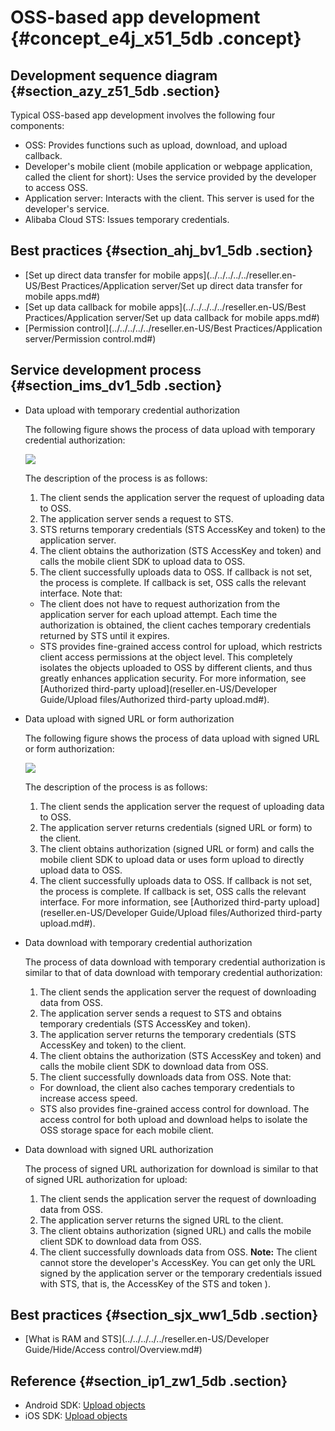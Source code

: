 # OSS-based app development {#concept_e4j_x51_5db .concept}

## Development sequence diagram {#section_azy_z51_5db .section}

Typical OSS-based app development involves the following four components:

-   OSS: Provides functions such as upload, download, and upload callback.
-   Developer's mobile client \(mobile application or webpage application, called the client for short\): Uses the service provided by the developer to access OSS.
-   Application server: Interacts with the client. This server is used for the developer's service.
-   Alibaba Cloud STS: Issues temporary credentials.

## Best practices {#section_ahj_bv1_5db .section}

-   [Set up direct data transfer for mobile apps](../../../../../reseller.en-US/Best Practices/Application server/Set up direct data transfer for mobile apps.md#)
-   [Set up data callback for mobile apps](../../../../../reseller.en-US/Best Practices/Application server/Set up data callback for mobile apps.md#)
-   [Permission control](../../../../../reseller.en-US/Best Practices/Application server/Permission control.md#)

## Service development process {#section_ims_dv1_5db .section}

-   Data upload with temporary credential authorization

    The following figure shows the process of data upload with temporary credential authorization:

    ![](http://static-aliyun-doc.oss-cn-hangzhou.aliyuncs.com/assets/img/4352/15468297191027_en-US.png)

    The description of the process is as follows:

    1.  The client sends the application server the request of uploading data to OSS.
    2.  The application server sends a request to STS.
    3.  STS returns temporary credentials \(STS AccessKey and token\) to the application server.
    4.  The client obtains the authorization \(STS AccessKey and token\) and calls the mobile client SDK to upload data to OSS.
    5.  The client successfully uploads data to OSS. If callback is not set, the process is complete. If callback is set, OSS calls the relevant interface.
    Note that:

    -   The client does not have to request authorization from the application server for each upload attempt. Each time the authorization is obtained, the client caches temporary credentials returned by STS until it expires.
    -   STS provides fine-grained access control for upload, which restricts client access permissions at the object level. This completely isolates the objects uploaded to OSS by different clients, and thus greatly enhances application security.
    For more information, see [Authorized third-party upload](reseller.en-US/Developer Guide/Upload files/Authorized third-party upload.md#).

-   Data upload with signed URL or form authorization

    The following figure shows the process of data upload with signed URL or form authorization:

    ![](http://static-aliyun-doc.oss-cn-hangzhou.aliyuncs.com/assets/img/4352/15468297191030_en-US.png)

    The description of the process is as follows:

    1.  The client sends the application server the request of uploading data to OSS.
    2.  The application server returns credentials \(signed URL or form\) to the client.
    3.  The client obtains authorization \(signed URL or form\) and calls the mobile client SDK to upload data or uses form upload to directly upload data to OSS.
    4.  The client successfully uploads data to OSS. If callback is not set, the process is complete. If callback is set, OSS calls the relevant interface.
    For more information, see [Authorized third-party upload](reseller.en-US/Developer Guide/Upload files/Authorized third-party upload.md#).

-   Data download with temporary credential authorization

    The process of data download with temporary credential authorization is similar to that of data download with temporary credential authorization:

    1.  The client sends the application server the request of downloading data from OSS.
    2.  The application server sends a request to STS and obtains temporary credentials \(STS AccessKey and token\).
    3.  The application server returns the temporary credentials \(STS AccessKey and token\) to the client.
    4.  The client obtains the authorization \(STS AccessKey and token\) and calls the mobile client SDK to download data from OSS.
    5.  The client successfully downloads data from OSS.
    Note that:

    -   For download, the client also caches temporary credentials to increase access speed.
    -   STS also provides fine-grained access control for download. The access control for both upload and download helps to isolate the OSS storage space for each mobile client.
-   Data download with signed URL authorization

    The process of signed URL authorization for download is similar to that of signed URL authorization for upload:

    1.  The client sends the application server the request of downloading data from OSS.
    2.  The application server returns the signed URL to the client.
    3.  The client obtains authorization \(signed URL\) and calls the mobile client SDK to download data from OSS.
    4.  The client successfully downloads data from OSS.
    **Note:** The client cannot store the developer's AccessKey. You can get only the URL signed by the application server or the temporary credentials issued with STS, that is, the AccessKey of the STS and token \).


## Best practices {#section_sjx_ww1_5db .section}

-   [What is RAM and STS](../../../../../reseller.en-US/Developer Guide/Hide/Access control/Overview.md#)

## Reference {#section_ip1_zw1_5db .section}

-   Android SDK: [Upload objects](https://partners-intl.aliyun.com/help/doc-detail/32047.htm)
-   iOS SDK: [Upload objects](https://partners-intl.aliyun.com/help/doc-detail/32060.htm)

